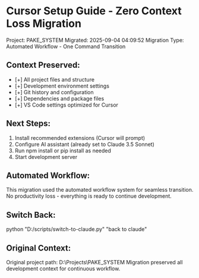 # Cursor Setup Guide - Zero Context Loss Migration

Project: PAKE_SYSTEM
Migrated: 2025-09-04 04:09:52
Migration Type: Automated Workflow - One Command Transition

## Context Preserved:
- [+] All project files and structure
- [+] Development environment settings
- [+] Git history and configuration  
- [+] Dependencies and package files
- [+] VS Code settings optimized for Cursor

## Next Steps:
1. Install recommended extensions (Cursor will prompt)
2. Configure AI assistant (already set to Claude 3.5 Sonnet)
3. Run npm install or pip install as needed
4. Start development server

## Automated Workflow:
This migration used the automated workflow system for seamless transition.
No productivity loss - everything is ready to continue development.

## Switch Back:
python "D:/scripts/switch-to-claude.py" "back to claude"

## Original Context:
Original project path: D:\Projects\PAKE_SYSTEM
Migration preserved all development context for continuous workflow.
